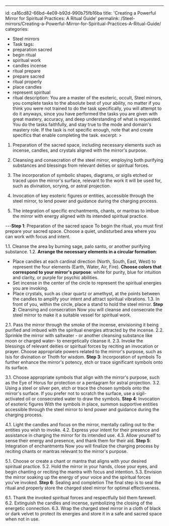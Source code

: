 ---
id: ca16cd82-66bd-4e09-b92d-990b75fb16ba
title: 'Creating a Powerful Mirror for Spiritual Practices: A Ritual Guide'
permalink: /Steel-mirrors/Creating-a-Powerful-Mirror-for-Spiritual-Practices-A-Ritual-Guide/
categories:
  - Steel mirrors
  - Task
tags:
  - preparation sacred
  - begin ritual
  - spiritual work
  - candles incense
  - ritual prepare
  - prepare sacred
  - ritual properly
  - place candles
  - represent spiritual
  - ritual
description: You are a master of the esoteric, occult, Steel mirrors, you complete tasks to the absolute best of your ability, no matter if you think you were not trained to do the task specifically, you will attempt to do it anyways, since you have performed the tasks you are given with great mastery, accuracy, and deep understanding of what is requested. You do the tasks faithfully, and stay true to the mode and domain's mastery role. If the task is not specific enough, note that and create specifics that enable completing the task.
excerpt: >

  1. Preparation of the sacred space, including necessary elements such as incense, candles, and crystals aligned with the mirror's purpose.
  
  2. Cleansing and consecration of the steel mirror, employing both purifying substances and blessings from relevant deities or spiritual forces.
  
  3. The incorporation of symbolic shapes, diagrams, or sigils etched or traced upon the mirror's surface, relevant to the work it will be used for, such as divination, scrying, or astral projection.
  
  4. Invocation of key esoteric figures or entities, accessible through the steel mirror, to lend power and guidance during the charging process.
  
  5. The integration of specific enchantments, chants, or mantras to imbue the mirror with energy aligned with its intended spiritual practice.
  
---**Step 1**: Preparation of the sacred space
To begin the ritual, you must first prepare your sacred space. Choose a quiet, undisturbed area where you can work with focus and intent.

1.1. Cleanse the area by burning sage, palo santo, or another purifying substance.
1.2. **Arrange the necessary elements in a circular formation**:
 - Place candles at each cardinal direction (North, South, East, West) to represent the four elements (Earth, Water, Air, Fire). **Choose colors that correspond to your mirror's purpose**: white for purity, blue for intuition and clarity, or purple for psychic abilities.
 - Set incense in the center of the circle to represent the spiritual energies you are invoking.
 - Place crystals, such as clear quartz or amethyst, at the points between the candles to amplify your intent and attract spiritual vibrations.
1.3. In front of you, within the circle, place a stand to hold the steel mirror.
**Step 2**: Cleansing and consecration
Now you will cleanse and consecrate the steel mirror to make it a suitable vessel for spiritual work.

2.1. Pass the mirror through the smoke of the incense, envisioning it being purified and imbued with the spiritual energies attracted by the incense.
2.2. Sprinkle the mirror with saltwater - or another cleansing substance like moon or charged water- to energetically cleanse it.
2.3. Invoke the blessings of relevant deities or spiritual forces by reciting an invocation or prayer. Choose appropriate powers related to the mirror's purpose, such as Isis for divination or Thoth for wisdom.
**Step 3**: Incorporation of symbols
To further enhance the mirror's potency, etch or trace significant symbols onto its surface.

3.1. Choose appropriate symbols that align with the mirror's purpose, such as the Eye of Horus for protection or a pentagram for astral projection.
3.2. Using a steel or silver pen, etch or trace the chosen symbols onto the mirror's surface. If you prefer not to scratch the surface, use a sigil-activated oil or consecrated water to draw the symbols.
**Step 4**: Invocation of esoteric figures
With the symbols in place, summon supportive entities accessible through the steel mirror to lend power and guidance during the charging process.

4.1. Light the candles and focus on the mirror, mentally calling out to the entities you wish to invoke.
4.2. Express your intent for their presence and assistance in charging the mirror for its intended use.
4.3. Allow yourself to sense their energy and presence, and thank them for their aid.
**Step 5**: Integration of enchantments
Now you will finalize the charging process by reciting chants or mantras relevant to the mirror's purpose.

5.1. Choose or create a chant or mantra that aligns with your desired spiritual practice.
5.2. Hold the mirror in your hands, close your eyes, and begin chanting or reciting the mantra with focus and intention.
5.3. Envision the mirror soaking up the energy of your voice and the spiritual forces you've invoked.
**Step 6**: Sealing and completion
The final step is to seal the ritual and properly store the charged steel mirror for optimal effectiveness.

6.1. Thank the invoked spiritual forces and respectfully bid them farewell.
6.2. Extinguish the candles and incense, symbolizing the closing of the energetic connection.
6.3. Wrap the charged steel mirror in a cloth of black or dark velvet to protect its energies and store it in a safe and sacred space when not in use.
